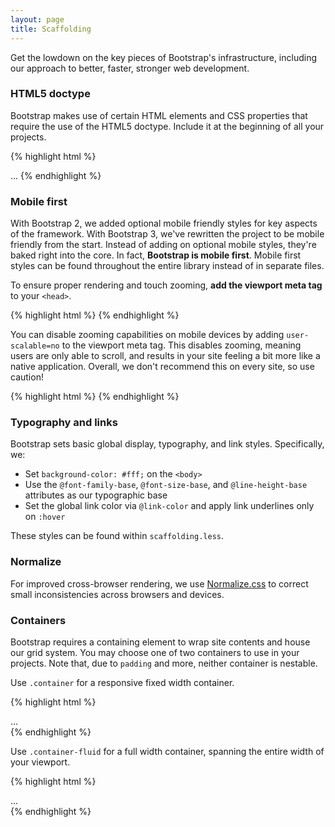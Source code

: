 ```yaml
---
layout: page
title: Scaffolding
---
```


Get the lowdown on the key pieces of Bootstrap's infrastructure, including our approach to better, faster, stronger web development.

### HTML5 doctype

Bootstrap makes use of certain HTML elements and CSS properties that require the use of the HTML5 doctype. Include it at the beginning of all your projects.

{% highlight html %}
<!DOCTYPE html>
<html lang="en">
  ...
</html>
{% endhighlight %}

### Mobile first

With Bootstrap 2, we added optional mobile friendly styles for key aspects of the framework. With Bootstrap 3, we've rewritten the project to be mobile friendly from the start. Instead of adding on optional mobile styles, they're baked right into the core. In fact, **Bootstrap is mobile first**. Mobile first styles can be found throughout the entire library instead of in separate files.

To ensure proper rendering and touch zooming, **add the viewport meta tag** to your `<head>`.

{% highlight html %}
<meta name="viewport" content="width=device-width, initial-scale=1">
{% endhighlight %}

You can disable zooming capabilities on mobile devices by adding `user-scalable=no` to the viewport meta tag. This disables zooming, meaning users are only able to scroll, and results in your site feeling a bit more like a native application. Overall, we don't recommend this on every site, so use caution!

{% highlight html %}
<meta name="viewport" content="width=device-width, initial-scale=1, maximum-scale=1, user-scalable=no">
{% endhighlight %}

### Typography and links

Bootstrap sets basic global display, typography, and link styles. Specifically, we:

- Set `background-color: #fff;` on the `<body>`
- Use the `@font-family-base`, `@font-size-base`, and `@line-height-base` attributes as our typographic base
- Set the global link color via `@link-color` and apply link underlines only on `:hover`

These styles can be found within `scaffolding.less`.

### Normalize

For improved cross-browser rendering, we use [Normalize.css](http://necolas.github.io/normalize.css/) to correct small inconsistencies across browsers and devices.

### Containers

Bootstrap requires a containing element to wrap site contents and house our grid system. You may choose one of two containers to use in your projects. Note that, due to `padding` and more, neither container is nestable.

Use `.container` for a responsive fixed width container.

{% highlight html %}
<div class="container">
  ...
</div>
{% endhighlight %}

Use `.container-fluid` for a full width container, spanning the entire width of your viewport.

{% highlight html %}
<div class="container-fluid">
  ...
</div>
{% endhighlight %}
